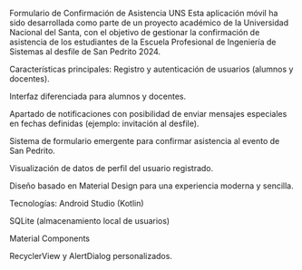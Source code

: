 Formulario de Confirmación de Asistencia UNS
Esta aplicación móvil ha sido desarrollada como parte de un proyecto académico de la Universidad Nacional del Santa, con el objetivo de gestionar la confirmación de asistencia de los estudiantes de la Escuela Profesional de Ingeniería de Sistemas al desfile de San Pedrito 2024.

Características principales:
Registro y autenticación de usuarios (alumnos y docentes).

Interfaz diferenciada para alumnos y docentes.

Apartado de notificaciones con posibilidad de enviar mensajes especiales en fechas definidas (ejemplo: invitación al desfile).

Sistema de formulario emergente para confirmar asistencia al evento de San Pedrito.

Visualización de datos de perfil del usuario registrado.

Diseño basado en Material Design para una experiencia moderna y sencilla.

Tecnologías:
Android Studio (Kotlin)

SQLite (almacenamiento local de usuarios)

Material Components

RecyclerView y AlertDialog personalizados.
